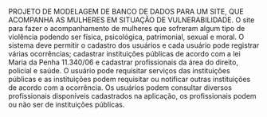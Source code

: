 PROJETO DE MODELAGEM DE BANCO DE DADOS PARA UM SITE, QUE ACOMPANHA AS MULHERES EM SITUAÇÃO DE VULNERABILIDADE.
O site para fazer o acompanhamento de mulheres que sofreram algum tipo de violência podendo ser física, psicológica, patrimonial, sexual e moral.
O sistema deve permitir o cadastro dos usuários e cada usuário pode registrar várias ocorrências; cadastrar instituições públicas de acordo com a lei Maria da Penha 11.340/06 e cadastrar profissionais da área do direito, policial e saúde. O usuário pode requisitar serviços das instituições públicas e as instituições podem requisitar ou notificar outras instituições de acordo com a ocorrência. Os usuários podem consultar diversos profissionais disponíveis cadastrados na aplicação, os profissionais podem ou não ser de instituições públicas.
  




